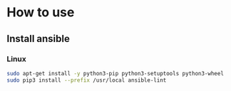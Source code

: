 # How to use

## Install ansible

### Linux

```bash
sudo apt-get install -y python3-pip python3-setuptools python3-wheel
sudo pip3 install --prefix /usr/local ansible-lint
```
